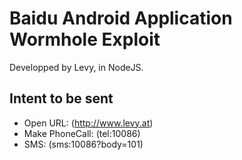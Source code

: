 # Baidu Android Application Wormhole Exploit

Developped by Levy, in NodeJS.

## Intent to be sent
- Open URL: (http://www.levy.at)
- Make PhoneCall: (tel:10086)
- SMS: (sms:10086?body=101)
